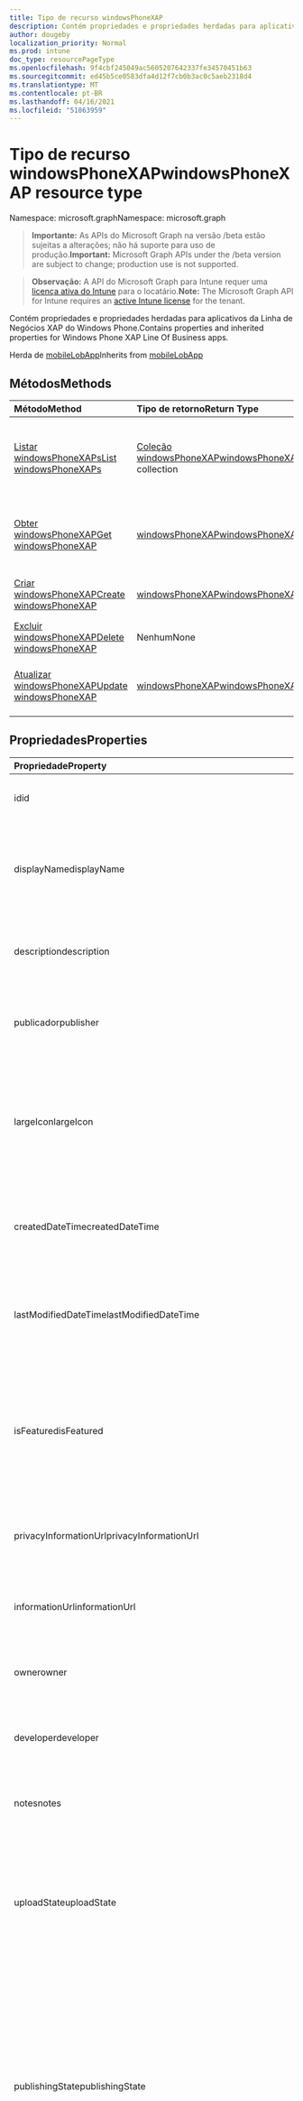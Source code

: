 ```yaml
---
title: Tipo de recurso windowsPhoneXAP
description: Contém propriedades e propriedades herdadas para aplicativos da Linha de Negócios XAP do Windows Phone.
author: dougeby
localization_priority: Normal
ms.prod: intune
doc_type: resourcePageType
ms.openlocfilehash: 9f4cbf245049ac5605207642337fe34570451b63
ms.sourcegitcommit: ed45b5ce0583dfa4d12f7cb0b3ac0c5aeb2318d4
ms.translationtype: MT
ms.contentlocale: pt-BR
ms.lasthandoff: 04/16/2021
ms.locfileid: "51863959"
---
```

# <a name="windowsphonexap-resource-type"></a><span data-ttu-id="c1a4a-103">Tipo de recurso windowsPhoneXAP</span><span class="sxs-lookup"><span data-stu-id="c1a4a-103">windowsPhoneXAP resource type</span></span>

<span data-ttu-id="c1a4a-104">Namespace: microsoft.graph</span><span class="sxs-lookup"><span data-stu-id="c1a4a-104">Namespace: microsoft.graph</span></span>

> <span data-ttu-id="c1a4a-105">**Importante:** As APIs do Microsoft Graph na versão /beta estão sujeitas a alterações; não há suporte para uso de produção.</span><span class="sxs-lookup"><span data-stu-id="c1a4a-105">**Important:** Microsoft Graph APIs under the /beta version are subject to change; production use is not supported.</span></span>

> <span data-ttu-id="c1a4a-106">**Observação:** A API do Microsoft Graph para Intune requer uma [licença ativa do Intune](https://go.microsoft.com/fwlink/?linkid=839381) para o locatário.</span><span class="sxs-lookup"><span data-stu-id="c1a4a-106">**Note:** The Microsoft Graph API for Intune requires an [active Intune license](https://go.microsoft.com/fwlink/?linkid=839381) for the tenant.</span></span>

<span data-ttu-id="c1a4a-107">Contém propriedades e propriedades herdadas para aplicativos da Linha de Negócios XAP do Windows Phone.</span><span class="sxs-lookup"><span data-stu-id="c1a4a-107">Contains properties and inherited properties for Windows Phone XAP Line Of Business apps.</span></span>


<span data-ttu-id="c1a4a-108">Herda de [mobileLobApp](../resources/intune-apps-mobilelobapp.md)</span><span class="sxs-lookup"><span data-stu-id="c1a4a-108">Inherits from [mobileLobApp](../resources/intune-apps-mobilelobapp.md)</span></span>

## <a name="methods"></a><span data-ttu-id="c1a4a-109">Métodos</span><span class="sxs-lookup"><span data-stu-id="c1a4a-109">Methods</span></span>
|<span data-ttu-id="c1a4a-110">Método</span><span class="sxs-lookup"><span data-stu-id="c1a4a-110">Method</span></span>|<span data-ttu-id="c1a4a-111">Tipo de retorno</span><span class="sxs-lookup"><span data-stu-id="c1a4a-111">Return Type</span></span>|<span data-ttu-id="c1a4a-112">Descrição</span><span class="sxs-lookup"><span data-stu-id="c1a4a-112">Description</span></span>|
|:---|:---|:---|
|[<span data-ttu-id="c1a4a-113">Listar windowsPhoneXAPs</span><span class="sxs-lookup"><span data-stu-id="c1a4a-113">List windowsPhoneXAPs</span></span>](../api/intune-apps-windowsphonexap-list.md)|<span data-ttu-id="c1a4a-114">[Coleção windowsPhoneXAP](../resources/intune-apps-windowsphonexap.md)</span><span class="sxs-lookup"><span data-stu-id="c1a4a-114">[windowsPhoneXAP](../resources/intune-apps-windowsphonexap.md) collection</span></span>|<span data-ttu-id="c1a4a-115">Listar propriedades e relações dos objetos [windowsPhoneXAP.](../resources/intune-apps-windowsphonexap.md)</span><span class="sxs-lookup"><span data-stu-id="c1a4a-115">List properties and relationships of the [windowsPhoneXAP](../resources/intune-apps-windowsphonexap.md) objects.</span></span>|
|[<span data-ttu-id="c1a4a-116">Obter windowsPhoneXAP</span><span class="sxs-lookup"><span data-stu-id="c1a4a-116">Get windowsPhoneXAP</span></span>](../api/intune-apps-windowsphonexap-get.md)|[<span data-ttu-id="c1a4a-117">windowsPhoneXAP</span><span class="sxs-lookup"><span data-stu-id="c1a4a-117">windowsPhoneXAP</span></span>](../resources/intune-apps-windowsphonexap.md)|<span data-ttu-id="c1a4a-118">Leia propriedades e relações do [objeto windowsPhoneXAP.](../resources/intune-apps-windowsphonexap.md)</span><span class="sxs-lookup"><span data-stu-id="c1a4a-118">Read properties and relationships of the [windowsPhoneXAP](../resources/intune-apps-windowsphonexap.md) object.</span></span>|
|[<span data-ttu-id="c1a4a-119">Criar windowsPhoneXAP</span><span class="sxs-lookup"><span data-stu-id="c1a4a-119">Create windowsPhoneXAP</span></span>](../api/intune-apps-windowsphonexap-create.md)|[<span data-ttu-id="c1a4a-120">windowsPhoneXAP</span><span class="sxs-lookup"><span data-stu-id="c1a4a-120">windowsPhoneXAP</span></span>](../resources/intune-apps-windowsphonexap.md)|<span data-ttu-id="c1a4a-121">Crie um novo [objeto windowsPhoneXAP.](../resources/intune-apps-windowsphonexap.md)</span><span class="sxs-lookup"><span data-stu-id="c1a4a-121">Create a new [windowsPhoneXAP](../resources/intune-apps-windowsphonexap.md) object.</span></span>|
|[<span data-ttu-id="c1a4a-122">Excluir windowsPhoneXAP</span><span class="sxs-lookup"><span data-stu-id="c1a4a-122">Delete windowsPhoneXAP</span></span>](../api/intune-apps-windowsphonexap-delete.md)|<span data-ttu-id="c1a4a-123">Nenhum</span><span class="sxs-lookup"><span data-stu-id="c1a4a-123">None</span></span>|<span data-ttu-id="c1a4a-124">Exclui um [windowsPhoneXAP](../resources/intune-apps-windowsphonexap.md).</span><span class="sxs-lookup"><span data-stu-id="c1a4a-124">Deletes a [windowsPhoneXAP](../resources/intune-apps-windowsphonexap.md).</span></span>|
|[<span data-ttu-id="c1a4a-125">Atualizar windowsPhoneXAP</span><span class="sxs-lookup"><span data-stu-id="c1a4a-125">Update windowsPhoneXAP</span></span>](../api/intune-apps-windowsphonexap-update.md)|[<span data-ttu-id="c1a4a-126">windowsPhoneXAP</span><span class="sxs-lookup"><span data-stu-id="c1a4a-126">windowsPhoneXAP</span></span>](../resources/intune-apps-windowsphonexap.md)|<span data-ttu-id="c1a4a-127">Atualize as propriedades de um [objeto windowsPhoneXAP.](../resources/intune-apps-windowsphonexap.md)</span><span class="sxs-lookup"><span data-stu-id="c1a4a-127">Update the properties of a [windowsPhoneXAP](../resources/intune-apps-windowsphonexap.md) object.</span></span>|

## <a name="properties"></a><span data-ttu-id="c1a4a-128">Propriedades</span><span class="sxs-lookup"><span data-stu-id="c1a4a-128">Properties</span></span>
|<span data-ttu-id="c1a4a-129">Propriedade</span><span class="sxs-lookup"><span data-stu-id="c1a4a-129">Property</span></span>|<span data-ttu-id="c1a4a-130">Tipo</span><span class="sxs-lookup"><span data-stu-id="c1a4a-130">Type</span></span>|<span data-ttu-id="c1a4a-131">Descrição</span><span class="sxs-lookup"><span data-stu-id="c1a4a-131">Description</span></span>|
|:---|:---|:---|
|<span data-ttu-id="c1a4a-132">id</span><span class="sxs-lookup"><span data-stu-id="c1a4a-132">id</span></span>|<span data-ttu-id="c1a4a-133">Cadeia de caracteres</span><span class="sxs-lookup"><span data-stu-id="c1a4a-133">String</span></span>|<span data-ttu-id="c1a4a-134">Chave da entidade.</span><span class="sxs-lookup"><span data-stu-id="c1a4a-134">Key of the entity.</span></span> <span data-ttu-id="c1a4a-135">Herdado de [mobileApp](../resources/intune-shared-mobileapp.md)</span><span class="sxs-lookup"><span data-stu-id="c1a4a-135">Inherited from [mobileApp](../resources/intune-shared-mobileapp.md)</span></span>|
|<span data-ttu-id="c1a4a-136">displayName</span><span class="sxs-lookup"><span data-stu-id="c1a4a-136">displayName</span></span>|<span data-ttu-id="c1a4a-137">Cadeia de caracteres</span><span class="sxs-lookup"><span data-stu-id="c1a4a-137">String</span></span>|<span data-ttu-id="c1a4a-138">O título do aplicativo importado ou definido pelo administrador.</span><span class="sxs-lookup"><span data-stu-id="c1a4a-138">The admin provided or imported title of the app.</span></span> <span data-ttu-id="c1a4a-139">Herdado de [mobileApp](../resources/intune-shared-mobileapp.md)</span><span class="sxs-lookup"><span data-stu-id="c1a4a-139">Inherited from [mobileApp](../resources/intune-shared-mobileapp.md)</span></span>|
|<span data-ttu-id="c1a4a-140">description</span><span class="sxs-lookup"><span data-stu-id="c1a4a-140">description</span></span>|<span data-ttu-id="c1a4a-141">Cadeia de caracteres</span><span class="sxs-lookup"><span data-stu-id="c1a4a-141">String</span></span>|<span data-ttu-id="c1a4a-142">A descrição do aplicativo.</span><span class="sxs-lookup"><span data-stu-id="c1a4a-142">The description of the app.</span></span> <span data-ttu-id="c1a4a-143">Herdado de [mobileApp](../resources/intune-shared-mobileapp.md)</span><span class="sxs-lookup"><span data-stu-id="c1a4a-143">Inherited from [mobileApp](../resources/intune-shared-mobileapp.md)</span></span>|
|<span data-ttu-id="c1a4a-144">publicador</span><span class="sxs-lookup"><span data-stu-id="c1a4a-144">publisher</span></span>|<span data-ttu-id="c1a4a-145">String</span><span class="sxs-lookup"><span data-stu-id="c1a4a-145">String</span></span>|<span data-ttu-id="c1a4a-146">O publicador do aplicativo.</span><span class="sxs-lookup"><span data-stu-id="c1a4a-146">The publisher of the app.</span></span> <span data-ttu-id="c1a4a-147">Herdado de [mobileApp](../resources/intune-shared-mobileapp.md)</span><span class="sxs-lookup"><span data-stu-id="c1a4a-147">Inherited from [mobileApp](../resources/intune-shared-mobileapp.md)</span></span>|
|<span data-ttu-id="c1a4a-148">largeIcon</span><span class="sxs-lookup"><span data-stu-id="c1a4a-148">largeIcon</span></span>|[<span data-ttu-id="c1a4a-149">mimeContent</span><span class="sxs-lookup"><span data-stu-id="c1a4a-149">mimeContent</span></span>](../resources/intune-shared-mimecontent.md)|<span data-ttu-id="c1a4a-150">O ícone grande, a ser exibido nos detalhes do aplicativo e usado para o carregamento do ícone.</span><span class="sxs-lookup"><span data-stu-id="c1a4a-150">The large icon, to be displayed in the app details and used for upload of the icon.</span></span> <span data-ttu-id="c1a4a-151">Herdado de [mobileApp](../resources/intune-shared-mobileapp.md)</span><span class="sxs-lookup"><span data-stu-id="c1a4a-151">Inherited from [mobileApp](../resources/intune-shared-mobileapp.md)</span></span>|
|<span data-ttu-id="c1a4a-152">createdDateTime</span><span class="sxs-lookup"><span data-stu-id="c1a4a-152">createdDateTime</span></span>|<span data-ttu-id="c1a4a-153">DateTimeOffset</span><span class="sxs-lookup"><span data-stu-id="c1a4a-153">DateTimeOffset</span></span>|<span data-ttu-id="c1a4a-154">A data e a hora da criação do aplicativo.</span><span class="sxs-lookup"><span data-stu-id="c1a4a-154">The date and time the app was created.</span></span> <span data-ttu-id="c1a4a-155">Herdado de [mobileApp](../resources/intune-shared-mobileapp.md)</span><span class="sxs-lookup"><span data-stu-id="c1a4a-155">Inherited from [mobileApp](../resources/intune-shared-mobileapp.md)</span></span>|
|<span data-ttu-id="c1a4a-156">lastModifiedDateTime</span><span class="sxs-lookup"><span data-stu-id="c1a4a-156">lastModifiedDateTime</span></span>|<span data-ttu-id="c1a4a-157">DateTimeOffset</span><span class="sxs-lookup"><span data-stu-id="c1a4a-157">DateTimeOffset</span></span>|<span data-ttu-id="c1a4a-158">A data e a hora que o aplicativo foi modificado pela última vez.</span><span class="sxs-lookup"><span data-stu-id="c1a4a-158">The date and time the app was last modified.</span></span> <span data-ttu-id="c1a4a-159">Herdado de [mobileApp](../resources/intune-shared-mobileapp.md)</span><span class="sxs-lookup"><span data-stu-id="c1a4a-159">Inherited from [mobileApp](../resources/intune-shared-mobileapp.md)</span></span>|
|<span data-ttu-id="c1a4a-160">isFeatured</span><span class="sxs-lookup"><span data-stu-id="c1a4a-160">isFeatured</span></span>|<span data-ttu-id="c1a4a-161">Boolean</span><span class="sxs-lookup"><span data-stu-id="c1a4a-161">Boolean</span></span>|<span data-ttu-id="c1a4a-162">O valor que indica se o aplicativo está marcado como em destaque pelo administrador. Herdado de [mobileApp](../resources/intune-shared-mobileapp.md)</span><span class="sxs-lookup"><span data-stu-id="c1a4a-162">The value indicating whether the app is marked as featured by the admin. Inherited from [mobileApp](../resources/intune-shared-mobileapp.md)</span></span>|
|<span data-ttu-id="c1a4a-163">privacyInformationUrl</span><span class="sxs-lookup"><span data-stu-id="c1a4a-163">privacyInformationUrl</span></span>|<span data-ttu-id="c1a4a-164">String</span><span class="sxs-lookup"><span data-stu-id="c1a4a-164">String</span></span>|<span data-ttu-id="c1a4a-165">A URL da declaração de privacidade.</span><span class="sxs-lookup"><span data-stu-id="c1a4a-165">The privacy statement Url.</span></span> <span data-ttu-id="c1a4a-166">Herdado de [mobileApp](../resources/intune-shared-mobileapp.md)</span><span class="sxs-lookup"><span data-stu-id="c1a4a-166">Inherited from [mobileApp](../resources/intune-shared-mobileapp.md)</span></span>|
|<span data-ttu-id="c1a4a-167">informationUrl</span><span class="sxs-lookup"><span data-stu-id="c1a4a-167">informationUrl</span></span>|<span data-ttu-id="c1a4a-168">String</span><span class="sxs-lookup"><span data-stu-id="c1a4a-168">String</span></span>|<span data-ttu-id="c1a4a-169">A URL de informações adicionais.</span><span class="sxs-lookup"><span data-stu-id="c1a4a-169">The more information Url.</span></span> <span data-ttu-id="c1a4a-170">Herdado de [mobileApp](../resources/intune-shared-mobileapp.md)</span><span class="sxs-lookup"><span data-stu-id="c1a4a-170">Inherited from [mobileApp](../resources/intune-shared-mobileapp.md)</span></span>|
|<span data-ttu-id="c1a4a-171">owner</span><span class="sxs-lookup"><span data-stu-id="c1a4a-171">owner</span></span>|<span data-ttu-id="c1a4a-172">Cadeia de caracteres</span><span class="sxs-lookup"><span data-stu-id="c1a4a-172">String</span></span>|<span data-ttu-id="c1a4a-173">O proprietário do conteúdo.</span><span class="sxs-lookup"><span data-stu-id="c1a4a-173">The owner of the app.</span></span> <span data-ttu-id="c1a4a-174">Herdado de [mobileApp](../resources/intune-shared-mobileapp.md)</span><span class="sxs-lookup"><span data-stu-id="c1a4a-174">Inherited from [mobileApp](../resources/intune-shared-mobileapp.md)</span></span>|
|<span data-ttu-id="c1a4a-175">developer</span><span class="sxs-lookup"><span data-stu-id="c1a4a-175">developer</span></span>|<span data-ttu-id="c1a4a-176">String</span><span class="sxs-lookup"><span data-stu-id="c1a4a-176">String</span></span>|<span data-ttu-id="c1a4a-177">O desenvolvedor do aplicativo.</span><span class="sxs-lookup"><span data-stu-id="c1a4a-177">The developer of the app.</span></span> <span data-ttu-id="c1a4a-178">Herdado de [mobileApp](../resources/intune-shared-mobileapp.md)</span><span class="sxs-lookup"><span data-stu-id="c1a4a-178">Inherited from [mobileApp](../resources/intune-shared-mobileapp.md)</span></span>|
|<span data-ttu-id="c1a4a-179">notes</span><span class="sxs-lookup"><span data-stu-id="c1a4a-179">notes</span></span>|<span data-ttu-id="c1a4a-180">String</span><span class="sxs-lookup"><span data-stu-id="c1a4a-180">String</span></span>|<span data-ttu-id="c1a4a-181">Anotações do aplicativo.</span><span class="sxs-lookup"><span data-stu-id="c1a4a-181">Notes for the app.</span></span> <span data-ttu-id="c1a4a-182">Herdado de [mobileApp](../resources/intune-shared-mobileapp.md)</span><span class="sxs-lookup"><span data-stu-id="c1a4a-182">Inherited from [mobileApp](../resources/intune-shared-mobileapp.md)</span></span>|
|<span data-ttu-id="c1a4a-183">uploadState</span><span class="sxs-lookup"><span data-stu-id="c1a4a-183">uploadState</span></span>|<span data-ttu-id="c1a4a-184">Int32</span><span class="sxs-lookup"><span data-stu-id="c1a4a-184">Int32</span></span>|<span data-ttu-id="c1a4a-185">O estado de carregamento.</span><span class="sxs-lookup"><span data-stu-id="c1a4a-185">The upload state.</span></span> <span data-ttu-id="c1a4a-186">Os valores possíveis são: 0 - `Not Ready` , 1 - `Ready` , 2 - `Processing` .</span><span class="sxs-lookup"><span data-stu-id="c1a4a-186">Possible values are: 0 - `Not Ready`, 1 - `Ready`, 2 - `Processing`.</span></span> <span data-ttu-id="c1a4a-187">Herdado de [mobileApp](../resources/intune-shared-mobileapp.md)</span><span class="sxs-lookup"><span data-stu-id="c1a4a-187">Inherited from [mobileApp](../resources/intune-shared-mobileapp.md)</span></span>|
|<span data-ttu-id="c1a4a-188">publishingState</span><span class="sxs-lookup"><span data-stu-id="c1a4a-188">publishingState</span></span>|[<span data-ttu-id="c1a4a-189">mobileAppPublishingState</span><span class="sxs-lookup"><span data-stu-id="c1a4a-189">mobileAppPublishingState</span></span>](../resources/intune-apps-mobileapppublishingstate.md)|<span data-ttu-id="c1a4a-190">O estado de publicação do aplicativo.</span><span class="sxs-lookup"><span data-stu-id="c1a4a-190">The publishing state for the app.</span></span> <span data-ttu-id="c1a4a-191">O aplicativo não pode ser assinado, a menos que ele seja publicado.</span><span class="sxs-lookup"><span data-stu-id="c1a4a-191">The app cannot be assigned unless the app is published.</span></span> <span data-ttu-id="c1a4a-192">Herdado de [mobileApp](../resources/intune-shared-mobileapp.md).</span><span class="sxs-lookup"><span data-stu-id="c1a4a-192">Inherited from [mobileApp](../resources/intune-shared-mobileapp.md).</span></span> <span data-ttu-id="c1a4a-193">Os valores possíveis são: `notPublished`, `processing`, `published`.</span><span class="sxs-lookup"><span data-stu-id="c1a4a-193">Possible values are: `notPublished`, `processing`, `published`.</span></span>|
|<span data-ttu-id="c1a4a-194">isAssigned</span><span class="sxs-lookup"><span data-stu-id="c1a4a-194">isAssigned</span></span>|<span data-ttu-id="c1a4a-195">Boolean</span><span class="sxs-lookup"><span data-stu-id="c1a4a-195">Boolean</span></span>|<span data-ttu-id="c1a4a-196">O valor que indica se o aplicativo é atribuído a pelo menos um grupo.</span><span class="sxs-lookup"><span data-stu-id="c1a4a-196">The value indicating whether the app is assigned to at least one group.</span></span> <span data-ttu-id="c1a4a-197">Herdado de [mobileApp](../resources/intune-shared-mobileapp.md)</span><span class="sxs-lookup"><span data-stu-id="c1a4a-197">Inherited from [mobileApp](../resources/intune-shared-mobileapp.md)</span></span>|
|<span data-ttu-id="c1a4a-198">roleScopeTagIds</span><span class="sxs-lookup"><span data-stu-id="c1a4a-198">roleScopeTagIds</span></span>|<span data-ttu-id="c1a4a-199">Coleção String</span><span class="sxs-lookup"><span data-stu-id="c1a4a-199">String collection</span></span>|<span data-ttu-id="c1a4a-200">Lista de ids de marca de escopo para este aplicativo móvel.</span><span class="sxs-lookup"><span data-stu-id="c1a4a-200">List of scope tag ids for this mobile app.</span></span> <span data-ttu-id="c1a4a-201">Herdado de [mobileApp](../resources/intune-shared-mobileapp.md)</span><span class="sxs-lookup"><span data-stu-id="c1a4a-201">Inherited from [mobileApp](../resources/intune-shared-mobileapp.md)</span></span>|
|<span data-ttu-id="c1a4a-202">dependentAppCount</span><span class="sxs-lookup"><span data-stu-id="c1a4a-202">dependentAppCount</span></span>|<span data-ttu-id="c1a4a-203">Int32</span><span class="sxs-lookup"><span data-stu-id="c1a4a-203">Int32</span></span>|<span data-ttu-id="c1a4a-204">O número total de dependências que o aplicativo filho tem.</span><span class="sxs-lookup"><span data-stu-id="c1a4a-204">The total number of dependencies the child app has.</span></span> <span data-ttu-id="c1a4a-205">Herdado de [mobileApp](../resources/intune-shared-mobileapp.md)</span><span class="sxs-lookup"><span data-stu-id="c1a4a-205">Inherited from [mobileApp](../resources/intune-shared-mobileapp.md)</span></span>|
|<span data-ttu-id="c1a4a-206">supersedingAppCount</span><span class="sxs-lookup"><span data-stu-id="c1a4a-206">supersedingAppCount</span></span>|<span data-ttu-id="c1a4a-207">Int32</span><span class="sxs-lookup"><span data-stu-id="c1a4a-207">Int32</span></span>|<span data-ttu-id="c1a4a-208">O número total de aplicativos que esse aplicativo sobressede direta ou indiretamente.</span><span class="sxs-lookup"><span data-stu-id="c1a4a-208">The total number of apps this app directly or indirectly supersedes.</span></span> <span data-ttu-id="c1a4a-209">Herdado de [mobileApp](../resources/intune-shared-mobileapp.md)</span><span class="sxs-lookup"><span data-stu-id="c1a4a-209">Inherited from [mobileApp](../resources/intune-shared-mobileapp.md)</span></span>|
|<span data-ttu-id="c1a4a-210">supersededAppCount</span><span class="sxs-lookup"><span data-stu-id="c1a4a-210">supersededAppCount</span></span>|<span data-ttu-id="c1a4a-211">Int32</span><span class="sxs-lookup"><span data-stu-id="c1a4a-211">Int32</span></span>|<span data-ttu-id="c1a4a-212">O número total de aplicativos pelos quais esse aplicativo é, direta ou indiretamente, é suplido.</span><span class="sxs-lookup"><span data-stu-id="c1a4a-212">The total number of apps this app is directly or indirectly superseded by.</span></span> <span data-ttu-id="c1a4a-213">Herdado de [mobileApp](../resources/intune-shared-mobileapp.md)</span><span class="sxs-lookup"><span data-stu-id="c1a4a-213">Inherited from [mobileApp](../resources/intune-shared-mobileapp.md)</span></span>|
|<span data-ttu-id="c1a4a-214">committedContentVersion</span><span class="sxs-lookup"><span data-stu-id="c1a4a-214">committedContentVersion</span></span>|<span data-ttu-id="c1a4a-215">String</span><span class="sxs-lookup"><span data-stu-id="c1a4a-215">String</span></span>|<span data-ttu-id="c1a4a-216">A versão do conteúdo interno confirmado.</span><span class="sxs-lookup"><span data-stu-id="c1a4a-216">The internal committed content version.</span></span> <span data-ttu-id="c1a4a-217">Herdado de [mobileLobApp](../resources/intune-apps-mobilelobapp.md)</span><span class="sxs-lookup"><span data-stu-id="c1a4a-217">Inherited from [mobileLobApp](../resources/intune-apps-mobilelobapp.md)</span></span>|
|<span data-ttu-id="c1a4a-218">fileName</span><span class="sxs-lookup"><span data-stu-id="c1a4a-218">fileName</span></span>|<span data-ttu-id="c1a4a-219">String</span><span class="sxs-lookup"><span data-stu-id="c1a4a-219">String</span></span>|<span data-ttu-id="c1a4a-220">O nome do arquivo do aplicativo Lob principal.</span><span class="sxs-lookup"><span data-stu-id="c1a4a-220">The name of the main Lob application file.</span></span> <span data-ttu-id="c1a4a-221">Herdado de [mobileLobApp](../resources/intune-apps-mobilelobapp.md)</span><span class="sxs-lookup"><span data-stu-id="c1a4a-221">Inherited from [mobileLobApp](../resources/intune-apps-mobilelobapp.md)</span></span>|
|<span data-ttu-id="c1a4a-222">size</span><span class="sxs-lookup"><span data-stu-id="c1a4a-222">size</span></span>|<span data-ttu-id="c1a4a-223">Int64</span><span class="sxs-lookup"><span data-stu-id="c1a4a-223">Int64</span></span>|<span data-ttu-id="c1a4a-224">O tamanho total, incluindo todos os arquivos carregados.</span><span class="sxs-lookup"><span data-stu-id="c1a4a-224">The total size, including all uploaded files.</span></span> <span data-ttu-id="c1a4a-225">Herdado de [mobileLobApp](../resources/intune-apps-mobilelobapp.md)</span><span class="sxs-lookup"><span data-stu-id="c1a4a-225">Inherited from [mobileLobApp](../resources/intune-apps-mobilelobapp.md)</span></span>|
|<span data-ttu-id="c1a4a-226">minimumSupportedOperatingSystem</span><span class="sxs-lookup"><span data-stu-id="c1a4a-226">minimumSupportedOperatingSystem</span></span>|[<span data-ttu-id="c1a4a-227">windowsMinimumOperatingSystem</span><span class="sxs-lookup"><span data-stu-id="c1a4a-227">windowsMinimumOperatingSystem</span></span>](../resources/intune-apps-windowsminimumoperatingsystem.md)|<span data-ttu-id="c1a4a-228">O valor do sistema de operacional mínimo aplicável.</span><span class="sxs-lookup"><span data-stu-id="c1a4a-228">The value for the minimum applicable operating system.</span></span>|
|<span data-ttu-id="c1a4a-229">productIdentifier</span><span class="sxs-lookup"><span data-stu-id="c1a4a-229">productIdentifier</span></span>|<span data-ttu-id="c1a4a-230">Cadeia de Caracteres</span><span class="sxs-lookup"><span data-stu-id="c1a4a-230">String</span></span>|<span data-ttu-id="c1a4a-231">O Identificador de Produto.</span><span class="sxs-lookup"><span data-stu-id="c1a4a-231">The Product Identifier.</span></span>|
|<span data-ttu-id="c1a4a-232">identityVersion</span><span class="sxs-lookup"><span data-stu-id="c1a4a-232">identityVersion</span></span>|<span data-ttu-id="c1a4a-233">String</span><span class="sxs-lookup"><span data-stu-id="c1a4a-233">String</span></span>|<span data-ttu-id="c1a4a-234">A versão da identidade.</span><span class="sxs-lookup"><span data-stu-id="c1a4a-234">The identity version.</span></span>|

## <a name="relationships"></a><span data-ttu-id="c1a4a-235">Relações</span><span class="sxs-lookup"><span data-stu-id="c1a4a-235">Relationships</span></span>
|<span data-ttu-id="c1a4a-236">Relação</span><span class="sxs-lookup"><span data-stu-id="c1a4a-236">Relationship</span></span>|<span data-ttu-id="c1a4a-237">Tipo</span><span class="sxs-lookup"><span data-stu-id="c1a4a-237">Type</span></span>|<span data-ttu-id="c1a4a-238">Descrição</span><span class="sxs-lookup"><span data-stu-id="c1a4a-238">Description</span></span>|
|:---|:---|:---|
|<span data-ttu-id="c1a4a-239">categories</span><span class="sxs-lookup"><span data-stu-id="c1a4a-239">categories</span></span>|<span data-ttu-id="c1a4a-240">Coleção [mobileAppCategory](../resources/intune-apps-mobileappcategory.md)</span><span class="sxs-lookup"><span data-stu-id="c1a4a-240">[mobileAppCategory](../resources/intune-apps-mobileappcategory.md) collection</span></span>|<span data-ttu-id="c1a4a-241">A lista de categorias para este aplicativo.</span><span class="sxs-lookup"><span data-stu-id="c1a4a-241">The list of categories for this app.</span></span> <span data-ttu-id="c1a4a-242">Herdado de [mobileApp](../resources/intune-shared-mobileapp.md)</span><span class="sxs-lookup"><span data-stu-id="c1a4a-242">Inherited from [mobileApp](../resources/intune-shared-mobileapp.md)</span></span>|
|<span data-ttu-id="c1a4a-243">assignments</span><span class="sxs-lookup"><span data-stu-id="c1a4a-243">assignments</span></span>|<span data-ttu-id="c1a4a-244">Coleção [mobileAppAssignment](../resources/intune-apps-mobileappassignment.md)</span><span class="sxs-lookup"><span data-stu-id="c1a4a-244">[mobileAppAssignment](../resources/intune-apps-mobileappassignment.md) collection</span></span>|<span data-ttu-id="c1a4a-245">A lista de atribuições de grupo para esse aplicativo móvel.</span><span class="sxs-lookup"><span data-stu-id="c1a4a-245">The list of group assignments for this mobile app.</span></span> <span data-ttu-id="c1a4a-246">Herdado de [mobileApp](../resources/intune-shared-mobileapp.md)</span><span class="sxs-lookup"><span data-stu-id="c1a4a-246">Inherited from [mobileApp](../resources/intune-shared-mobileapp.md)</span></span>|
|<span data-ttu-id="c1a4a-247">installSummary</span><span class="sxs-lookup"><span data-stu-id="c1a4a-247">installSummary</span></span>|[<span data-ttu-id="c1a4a-248">mobileAppInstallSummary</span><span class="sxs-lookup"><span data-stu-id="c1a4a-248">mobileAppInstallSummary</span></span>](../resources/intune-apps-mobileappinstallsummary.md)|<span data-ttu-id="c1a4a-249">Resumo de instalação do aplicativo móvel.</span><span class="sxs-lookup"><span data-stu-id="c1a4a-249">Mobile App Install Summary.</span></span> <span data-ttu-id="c1a4a-250">Herdado de [mobileApp](../resources/intune-shared-mobileapp.md)</span><span class="sxs-lookup"><span data-stu-id="c1a4a-250">Inherited from [mobileApp](../resources/intune-shared-mobileapp.md)</span></span>|
|<span data-ttu-id="c1a4a-251">deviceStatuses</span><span class="sxs-lookup"><span data-stu-id="c1a4a-251">deviceStatuses</span></span>|<span data-ttu-id="c1a4a-252">[Coleção mobileAppInstallStatus](../resources/intune-apps-mobileappinstallstatus.md)</span><span class="sxs-lookup"><span data-stu-id="c1a4a-252">[mobileAppInstallStatus](../resources/intune-apps-mobileappinstallstatus.md) collection</span></span>|<span data-ttu-id="c1a4a-253">A lista de estados de instalação para este aplicativo móvel.</span><span class="sxs-lookup"><span data-stu-id="c1a4a-253">The list of installation states for this mobile app.</span></span> <span data-ttu-id="c1a4a-254">Herdado de [mobileApp](../resources/intune-shared-mobileapp.md)</span><span class="sxs-lookup"><span data-stu-id="c1a4a-254">Inherited from [mobileApp](../resources/intune-shared-mobileapp.md)</span></span>|
|<span data-ttu-id="c1a4a-255">userStatuses</span><span class="sxs-lookup"><span data-stu-id="c1a4a-255">userStatuses</span></span>|<span data-ttu-id="c1a4a-256">[Coleção userAppInstallStatus](../resources/intune-apps-userappinstallstatus.md)</span><span class="sxs-lookup"><span data-stu-id="c1a4a-256">[userAppInstallStatus](../resources/intune-apps-userappinstallstatus.md) collection</span></span>|<span data-ttu-id="c1a4a-257">A lista de estados de instalação para este aplicativo móvel.</span><span class="sxs-lookup"><span data-stu-id="c1a4a-257">The list of installation states for this mobile app.</span></span> <span data-ttu-id="c1a4a-258">Herdado de [mobileApp](../resources/intune-shared-mobileapp.md)</span><span class="sxs-lookup"><span data-stu-id="c1a4a-258">Inherited from [mobileApp](../resources/intune-shared-mobileapp.md)</span></span>|
|<span data-ttu-id="c1a4a-259">relações</span><span class="sxs-lookup"><span data-stu-id="c1a4a-259">relationships</span></span>|<span data-ttu-id="c1a4a-260">[Coleção mobileAppRelationship](../resources/intune-apps-mobileapprelationship.md)</span><span class="sxs-lookup"><span data-stu-id="c1a4a-260">[mobileAppRelationship](../resources/intune-apps-mobileapprelationship.md) collection</span></span>|<span data-ttu-id="c1a4a-261">O conjunto de relações diretas para este aplicativo.</span><span class="sxs-lookup"><span data-stu-id="c1a4a-261">The set of direct relationships for this app.</span></span> <span data-ttu-id="c1a4a-262">Herdado de [mobileApp](../resources/intune-shared-mobileapp.md)</span><span class="sxs-lookup"><span data-stu-id="c1a4a-262">Inherited from [mobileApp](../resources/intune-shared-mobileapp.md)</span></span>|
|<span data-ttu-id="c1a4a-263">contentVersions</span><span class="sxs-lookup"><span data-stu-id="c1a4a-263">contentVersions</span></span>|<span data-ttu-id="c1a4a-264">Coleção [mobileAppContent](../resources/intune-apps-mobileappcontent.md)</span><span class="sxs-lookup"><span data-stu-id="c1a4a-264">[mobileAppContent](../resources/intune-apps-mobileappcontent.md) collection</span></span>|<span data-ttu-id="c1a4a-265">A lista das versões de conteúdo deste aplicativo.</span><span class="sxs-lookup"><span data-stu-id="c1a4a-265">The list of content versions for this app.</span></span> <span data-ttu-id="c1a4a-266">Herdado de [mobileLobApp](../resources/intune-apps-mobilelobapp.md)</span><span class="sxs-lookup"><span data-stu-id="c1a4a-266">Inherited from [mobileLobApp](../resources/intune-apps-mobilelobapp.md)</span></span>|

## <a name="json-representation"></a><span data-ttu-id="c1a4a-267">Representação JSON</span><span class="sxs-lookup"><span data-stu-id="c1a4a-267">JSON Representation</span></span>
<span data-ttu-id="c1a4a-268">Veja a seguir uma representação JSON do recurso.</span><span class="sxs-lookup"><span data-stu-id="c1a4a-268">Here is a JSON representation of the resource.</span></span>
<!-- {
  "blockType": "resource",
  "keyProperty": "id",
  "@odata.type": "microsoft.graph.windowsPhoneXAP"
}
-->
``` json
{
  "@odata.type": "#microsoft.graph.windowsPhoneXAP",
  "id": "String (identifier)",
  "displayName": "String",
  "description": "String",
  "publisher": "String",
  "largeIcon": {
    "@odata.type": "microsoft.graph.mimeContent",
    "type": "String",
    "value": "binary"
  },
  "createdDateTime": "String (timestamp)",
  "lastModifiedDateTime": "String (timestamp)",
  "isFeatured": true,
  "privacyInformationUrl": "String",
  "informationUrl": "String",
  "owner": "String",
  "developer": "String",
  "notes": "String",
  "uploadState": 1024,
  "publishingState": "String",
  "isAssigned": true,
  "roleScopeTagIds": [
    "String"
  ],
  "dependentAppCount": 1024,
  "supersedingAppCount": 1024,
  "supersededAppCount": 1024,
  "committedContentVersion": "String",
  "fileName": "String",
  "size": 1024,
  "minimumSupportedOperatingSystem": {
    "@odata.type": "microsoft.graph.windowsMinimumOperatingSystem",
    "v8_0": true,
    "v8_1": true,
    "v10_0": true,
    "v10_1607": true,
    "v10_1703": true,
    "v10_1709": true,
    "v10_1803": true,
    "v10_1809": true,
    "v10_1903": true,
    "v10_1909": true,
    "v10_2004": true,
    "v10_2H20": true
  },
  "productIdentifier": "String",
  "identityVersion": "String"
}
```




